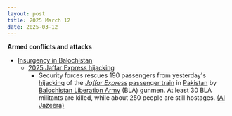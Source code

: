 ```yaml
---
layout: post
title: 2025 March 12
date: 2025-03-12
---
```



**Armed conflicts and attacks**

* [Insurgency in Balochistan](https://en.wikipedia.org/wiki/Insurgency_in_Balochistan "Insurgency in Balochistan")
  + [2025 Jaffar Express hijacking](https://en.wikipedia.org/wiki/2025_Jaffar_Express_hijacking "2025 Jaffar Express hijacking")
    - Security forces rescues 190 passengers from yesterday's [hijacking](https://en.wikipedia.org/wiki/Carjacking "Carjacking") of the *[Jaffar Express](https://en.wikipedia.org/wiki/Jaffar_Express "Jaffar Express")* [passenger train](https://en.wikipedia.org/wiki/Passenger_train "Passenger train") in [Pakistan](https://en.wikipedia.org/wiki/Pakistan "Pakistan") by [Balochistan Liberation Army](https://en.wikipedia.org/wiki/Balochistan_Liberation_Army "Balochistan Liberation Army") (BLA) gunmen. At least 30 BLA militants are killed, while about 250 people are still hostages. [(Al Jazeera)](https://www.aljazeera.com/news/2025/3/12/pakistan-forces-continue-operation-to-free-hundreds-from-hijacked-train)

